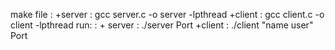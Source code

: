 make file : +server : gcc server.c -o server -lpthread
            +client : gcc client.c -o client -lpthread
run:      : + server : ./server Port
            +client : ./client "name user" Port
